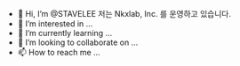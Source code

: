 - 👋 Hi, I’m @STAVELEE 저는 Nkxlab, Inc. 를 운영하고 있습니다.
- 👀 I’m interested in ...
- 🌱 I’m currently learning ...
- 💞️ I’m looking to collaborate on ...
- 📫 How to reach me ...

<!---
STAVELEE/STAVELEE is a ✨ special ✨ repository because its `README.md` (this file) appears on your GitHub profile.
You can click the Preview link to take a look at your changes.
--->
